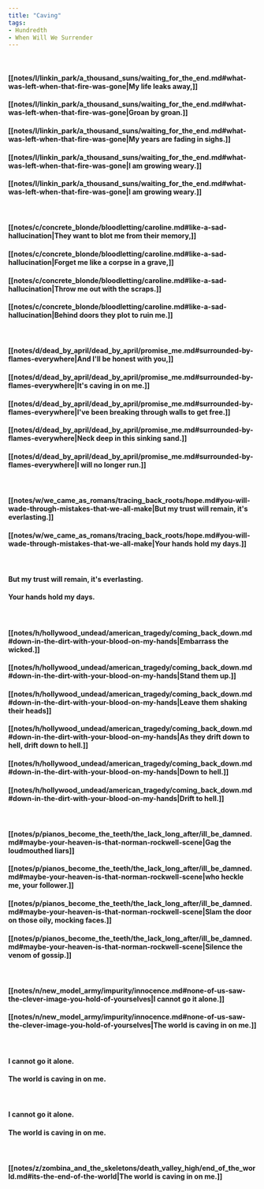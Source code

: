 ```yaml
---
title: "Caving"
tags:
- Hundredth
- When Will We Surrender
---
```

&nbsp;
#### [[notes/l/linkin_park/a_thousand_suns/waiting_for_the_end.md#what-was-left-when-that-fire-was-gone|My life leaks away,]]
#### [[notes/l/linkin_park/a_thousand_suns/waiting_for_the_end.md#what-was-left-when-that-fire-was-gone|Groan by groan.]]
#### [[notes/l/linkin_park/a_thousand_suns/waiting_for_the_end.md#what-was-left-when-that-fire-was-gone|My years are fading in sighs.]]
#### [[notes/l/linkin_park/a_thousand_suns/waiting_for_the_end.md#what-was-left-when-that-fire-was-gone|I am growing weary.]]
#### [[notes/l/linkin_park/a_thousand_suns/waiting_for_the_end.md#what-was-left-when-that-fire-was-gone|I am growing weary.]]
&nbsp;
#### [[notes/c/concrete_blonde/bloodletting/caroline.md#like-a-sad-hallucination|They want to blot me from their memory,]]
#### [[notes/c/concrete_blonde/bloodletting/caroline.md#like-a-sad-hallucination|Forget me like a corpse in a grave,]]
#### [[notes/c/concrete_blonde/bloodletting/caroline.md#like-a-sad-hallucination|Throw me out with the scraps.]]
#### [[notes/c/concrete_blonde/bloodletting/caroline.md#like-a-sad-hallucination|Behind doors they plot to ruin me.]]
&nbsp;
#### [[notes/d/dead_by_april/dead_by_april/promise_me.md#surrounded-by-flames-everywhere|And I'll be honest with you,]]
#### [[notes/d/dead_by_april/dead_by_april/promise_me.md#surrounded-by-flames-everywhere|It's caving in on me.]]
#### [[notes/d/dead_by_april/dead_by_april/promise_me.md#surrounded-by-flames-everywhere|I've been breaking through walls to get free.]]
#### [[notes/d/dead_by_april/dead_by_april/promise_me.md#surrounded-by-flames-everywhere|Neck deep in this sinking sand.]]
#### [[notes/d/dead_by_april/dead_by_april/promise_me.md#surrounded-by-flames-everywhere|I will no longer run.]]
&nbsp;
#### [[notes/w/we_came_as_romans/tracing_back_roots/hope.md#you-will-wade-through-mistakes-that-we-all-make|But my trust will remain, it's everlasting.]]
#### [[notes/w/we_came_as_romans/tracing_back_roots/hope.md#you-will-wade-through-mistakes-that-we-all-make|Your hands hold my days.]]
&nbsp;
#### But my trust will remain, it's everlasting.
#### Your hands hold my days.
&nbsp;
#### [[notes/h/hollywood_undead/american_tragedy/coming_back_down.md#down-in-the-dirt-with-your-blood-on-my-hands|Embarrass the wicked.]]
#### [[notes/h/hollywood_undead/american_tragedy/coming_back_down.md#down-in-the-dirt-with-your-blood-on-my-hands|Stand them up.]]
#### [[notes/h/hollywood_undead/american_tragedy/coming_back_down.md#down-in-the-dirt-with-your-blood-on-my-hands|Leave them shaking their heads]]
#### [[notes/h/hollywood_undead/american_tragedy/coming_back_down.md#down-in-the-dirt-with-your-blood-on-my-hands|As they drift down to hell, drift down to hell.]]
#### [[notes/h/hollywood_undead/american_tragedy/coming_back_down.md#down-in-the-dirt-with-your-blood-on-my-hands|Down to hell.]]
#### [[notes/h/hollywood_undead/american_tragedy/coming_back_down.md#down-in-the-dirt-with-your-blood-on-my-hands|Drift to hell.]]
&nbsp;
#### [[notes/p/pianos_become_the_teeth/the_lack_long_after/ill_be_damned.md#maybe-your-heaven-is-that-norman-rockwell-scene|Gag the loudmouthed liars]]
#### [[notes/p/pianos_become_the_teeth/the_lack_long_after/ill_be_damned.md#maybe-your-heaven-is-that-norman-rockwell-scene|who heckle me, your follower.]]
#### [[notes/p/pianos_become_the_teeth/the_lack_long_after/ill_be_damned.md#maybe-your-heaven-is-that-norman-rockwell-scene|Slam the door on those oily, mocking faces.]]
#### [[notes/p/pianos_become_the_teeth/the_lack_long_after/ill_be_damned.md#maybe-your-heaven-is-that-norman-rockwell-scene|Silence the venom of gossip.]]
&nbsp;
#### [[notes/n/new_model_army/impurity/innocence.md#none-of-us-saw-the-clever-image-you-hold-of-yourselves|I cannot go it alone.]]
#### [[notes/n/new_model_army/impurity/innocence.md#none-of-us-saw-the-clever-image-you-hold-of-yourselves|The world is caving in on me.]]
&nbsp;
#### I cannot go it alone.
#### The world is caving in on me.
&nbsp;
#### I cannot go it alone.
#### The world is caving in on me.
&nbsp;
#### [[notes/z/zombina_and_the_skeletons/death_valley_high/end_of_the_world.md#its-the-end-of-the-world|The world is caving in on me.]]
